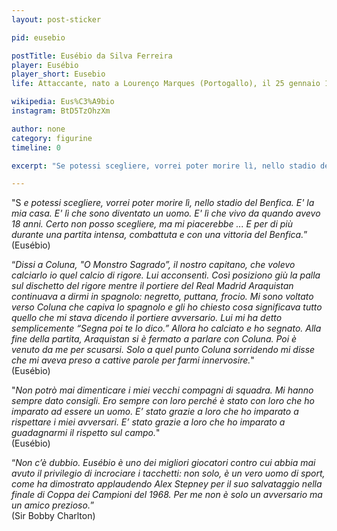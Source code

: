 ```yaml
---
layout: post-sticker

pid: eusebio

postTitle: Eusébio da Silva Ferreira
player: Eusébio
player_short: Eusebio
life: Attaccante, nato a Lourenço Marques (Portogallo), il 25 gennaio 1942

wikipedia: Eus%C3%A9bio
instagram: BtD5TzOhzXm

author: none
category: figurine
timeline: 0

excerpt: "Se potessi scegliere, vorrei poter morire lì, nello stadio del Benfica. E' la mia casa. E' lì che sono diventato un uomo. E' lì che vivo da quando avevo 18 anni."

---
```

"S _e potessi scegliere, vorrei poter morire lì, nello stadio del Benfica. E' la mia casa. E' lì che sono diventato un uomo. E' lì che vivo da quando avevo 18 anni. Certo non posso scegliere, ma mi piacerebbe ... E per di più durante una partita intensa, combattuta e con una vittoria del Benfica._”
<br/>
(Eusébio)


“_Dissi a Coluna, "O Monstro Sagrado”, il nostro capitano, che volevo calciarlo io quel calcio di rigore. Lui acconsentì. Così posiziono giù la palla sul dischetto del rigore mentre il portiere del Real Madrid Araquistan continuava a dirmi in spagnolo: negretto, puttana, frocio. Mi sono voltato verso Coluna che capiva lo spagnolo e gli ho chiesto cosa significava tutto quello che mi stava dicendo il portiere avversario. Lui mi ha detto semplicemente “Segna poi te lo dico.” Allora ho calciato e ho segnato. Alla fine della partita, Araquistan si è fermato a parlare con Coluna. Poi è venuto da me per scusarsi. Solo a quel punto Coluna sorridendo mi disse che mi aveva preso a cattive parole per farmi innervosire._"
<br/>
(Eusébio)


"_Non potrò mai dimenticare i miei vecchi compagni di squadra. Mi hanno sempre dato consigli. Ero sempre con loro perché è stato con loro che ho imparato ad essere un uomo. E’ stato grazie a loro che ho imparato a rispettare i miei avversari. E’ stato grazie a loro che ho imparato a guadagnarmi il rispetto sul campo._"
<br/>
(Eusébio)


“_Non c’è dubbio. Eusébio è uno dei migliori giocatori contro cui abbia mai avuto il privilegio di incrociare i tacchetti: non solo, è un vero uomo di sport, come ha dimostrato applaudendo Alex Stepney per il suo salvataggio nella finale di Coppa dei Campioni del 1968. Per me non è solo un avversario ma un amico prezioso._”
<br/>
(Sir Bobby Charlton)
